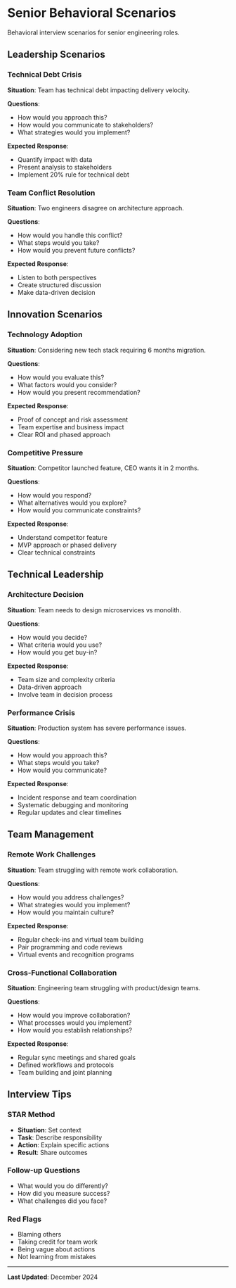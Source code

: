 # Senior Behavioral Scenarios

Behavioral interview scenarios for senior engineering roles.

## Leadership Scenarios

### Technical Debt Crisis
**Situation**: Team has technical debt impacting delivery velocity.

**Questions**:
- How would you approach this?
- How would you communicate to stakeholders?
- What strategies would you implement?

**Expected Response**:
- Quantify impact with data
- Present analysis to stakeholders
- Implement 20% rule for technical debt

### Team Conflict Resolution
**Situation**: Two engineers disagree on architecture approach.

**Questions**:
- How would you handle this conflict?
- What steps would you take?
- How would you prevent future conflicts?

**Expected Response**:
- Listen to both perspectives
- Create structured discussion
- Make data-driven decision

## Innovation Scenarios

### Technology Adoption
**Situation**: Considering new tech stack requiring 6 months migration.

**Questions**:
- How would you evaluate this?
- What factors would you consider?
- How would you present recommendation?

**Expected Response**:
- Proof of concept and risk assessment
- Team expertise and business impact
- Clear ROI and phased approach

### Competitive Pressure
**Situation**: Competitor launched feature, CEO wants it in 2 months.

**Questions**:
- How would you respond?
- What alternatives would you explore?
- How would you communicate constraints?

**Expected Response**:
- Understand competitor feature
- MVP approach or phased delivery
- Clear technical constraints

## Technical Leadership

### Architecture Decision
**Situation**: Team needs to design microservices vs monolith.

**Questions**:
- How would you decide?
- What criteria would you use?
- How would you get buy-in?

**Expected Response**:
- Team size and complexity criteria
- Data-driven approach
- Involve team in decision process

### Performance Crisis
**Situation**: Production system has severe performance issues.

**Questions**:
- How would you approach this?
- What steps would you take?
- How would you communicate?

**Expected Response**:
- Incident response and team coordination
- Systematic debugging and monitoring
- Regular updates and clear timelines

## Team Management

### Remote Work Challenges
**Situation**: Team struggling with remote work collaboration.

**Questions**:
- How would you address challenges?
- What strategies would you implement?
- How would you maintain culture?

**Expected Response**:
- Regular check-ins and virtual team building
- Pair programming and code reviews
- Virtual events and recognition programs

### Cross-Functional Collaboration
**Situation**: Engineering team struggling with product/design teams.

**Questions**:
- How would you improve collaboration?
- What processes would you implement?
- How would you establish relationships?

**Expected Response**:
- Regular sync meetings and shared goals
- Defined workflows and protocols
- Team building and joint planning

## Interview Tips

### STAR Method
- **Situation**: Set context
- **Task**: Describe responsibility
- **Action**: Explain specific actions
- **Result**: Share outcomes

### Follow-up Questions
- What would you do differently?
- How did you measure success?
- What challenges did you face?

### Red Flags
- Blaming others
- Taking credit for team work
- Being vague about actions
- Not learning from mistakes

---

**Last Updated**: December 2024
